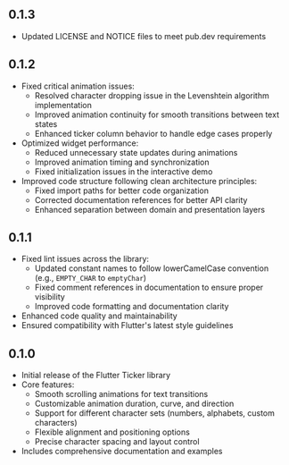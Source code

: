## 0.1.3

* Updated LICENSE and NOTICE files to meet pub.dev requirements

## 0.1.2

* Fixed critical animation issues:
  * Resolved character dropping issue in the Levenshtein algorithm implementation
  * Improved animation continuity for smooth transitions between text states
  * Enhanced ticker column behavior to handle edge cases properly
* Optimized widget performance:
  * Reduced unnecessary state updates during animations
  * Improved animation timing and synchronization
  * Fixed initialization issues in the interactive demo
* Improved code structure following clean architecture principles:
  * Fixed import paths for better code organization
  * Corrected documentation references for better API clarity
  * Enhanced separation between domain and presentation layers

## 0.1.1

* Fixed lint issues across the library:
  * Updated constant names to follow lowerCamelCase convention (e.g., `EMPTY_CHAR` to `emptyChar`)
  * Fixed comment references in documentation to ensure proper visibility
  * Improved code formatting and documentation clarity
* Enhanced code quality and maintainability
* Ensured compatibility with Flutter's latest style guidelines

## 0.1.0

* Initial release of the Flutter Ticker library
* Core features:
  * Smooth scrolling animations for text transitions
  * Customizable animation duration, curve, and direction
  * Support for different character sets (numbers, alphabets, custom characters)
  * Flexible alignment and positioning options
  * Precise character spacing and layout control
* Includes comprehensive documentation and examples
